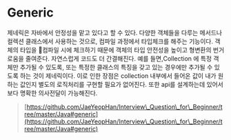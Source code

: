 # Generic

제네릭은 자바에서 안정성을 맡고 있다고 할 수 있다. 다양한 객체들을 다루는 메서드나 컬렉션 클래스에서 사용하는 것으로, 컴파일 과정에서 타입체크를 해주는 기능이다. 객체의 타입을 컴파일 시에 체크하기 때문에 객체의 타입 안전성을 높이고 형변환의 번거로움을 줄여준다.  자연스럽게 코드도 더 간결해진다. 예를 들면,Collection 에 특정 객체만 추가될 수 있도록, 또는 특정한 클래스의 특징을 갖고 있는 경우에만 추가될 수 있도록 하는 것이 제네릭이다. 이로 인한 장점은 collection 내부에서 들어온 값이 내가 원하는 값인지 별도의 로직처리를 구현할 필요가 없어진다. 또한 api를 설계하는데 있어서 보다 명확한 의사전달이 가능해진다.



> [https://github.com/JaeYeopHan/Interview\_Question\_for\_Beginner/tree/master/Java#generic](https://github.com/JaeYeopHan/Interview\_Question\_for\_Beginner/tree/master/Java#generic)
